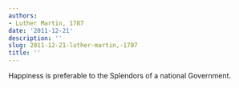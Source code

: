```yaml
---
authors:
- Luther Martin, 1787
date: '2011-12-21'
description: ''
slug: 2011-12-21-luther-martin,-1787
title: ''
---
```

Happiness is preferable to the Splendors of a national Government.



